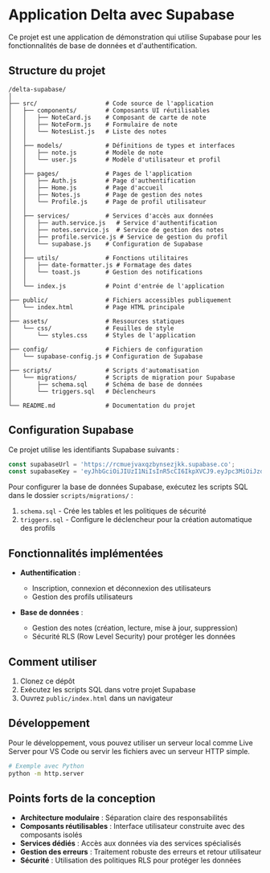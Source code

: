 # Application Delta avec Supabase

Ce projet est une application de démonstration qui utilise Supabase pour les fonctionnalités de base de données et d'authentification.

## Structure du projet

```
/delta-supabase/
│
├── src/                   # Code source de l'application
│   ├── components/        # Composants UI réutilisables
│   │   ├── NoteCard.js    # Composant de carte de note
│   │   ├── NoteForm.js    # Formulaire de note
│   │   └── NotesList.js   # Liste des notes
│   │
│   ├── models/            # Définitions de types et interfaces
│   │   ├── note.js        # Modèle de note
│   │   └── user.js        # Modèle d'utilisateur et profil
│   │
│   ├── pages/             # Pages de l'application
│   │   ├── Auth.js        # Page d'authentification
│   │   ├── Home.js        # Page d'accueil
│   │   ├── Notes.js       # Page de gestion des notes
│   │   └── Profile.js     # Page de profil utilisateur
│   │
│   ├── services/          # Services d'accès aux données
│   │   ├── auth.service.js   # Service d'authentification
│   │   ├── notes.service.js  # Service de gestion des notes
│   │   ├── profile.service.js # Service de gestion du profil
│   │   └── supabase.js    # Configuration de Supabase
│   │
│   ├── utils/             # Fonctions utilitaires
│   │   ├── date-formatter.js # Formatage des dates
│   │   └── toast.js       # Gestion des notifications
│   │
│   └── index.js           # Point d'entrée de l'application
│
├── public/                # Fichiers accessibles publiquement
│   └── index.html         # Page HTML principale
│
├── assets/                # Ressources statiques
│   └── css/               # Feuilles de style
│       └── styles.css     # Styles de l'application
│
├── config/                # Fichiers de configuration
│   └── supabase-config.js # Configuration de Supabase
│
├── scripts/               # Scripts d'automatisation
│   └── migrations/        # Scripts de migration pour Supabase
│       ├── schema.sql     # Schéma de base de données
│       └── triggers.sql   # Déclencheurs
│
└── README.md              # Documentation du projet
```

## Configuration Supabase

Ce projet utilise les identifiants Supabase suivants :

```javascript
const supabaseUrl = 'https://rcmuejvaxqzbynsezjkk.supabase.co';
const supabaseKey = 'eyJhbGciOiJIUzI1NiIsInR5cCI6IkpXVCJ9.eyJpc3MiOiJzdXBhYmFzZSIsInJlZiI6InJjbXVlanZheHF6Ynluc2V6amtrIiwicm9sZSI6ImFub24iLCJpYXQiOjE3NDIwNjU2NjcsImV4cCI6MjA1NzY0MTY2N30.R4qdgjcGIcG3FovE9duZe-yH6Q0asNMIxbCHaWNI6Wc';
```

Pour configurer la base de données Supabase, exécutez les scripts SQL dans le dossier `scripts/migrations/` :

1. `schema.sql` - Crée les tables et les politiques de sécurité
2. `triggers.sql` - Configure le déclencheur pour la création automatique des profils

## Fonctionnalités implémentées

- **Authentification** :
  - Inscription, connexion et déconnexion des utilisateurs
  - Gestion des profils utilisateurs

- **Base de données** :
  - Gestion des notes (création, lecture, mise à jour, suppression)
  - Sécurité RLS (Row Level Security) pour protéger les données

## Comment utiliser

1. Clonez ce dépôt
2. Exécutez les scripts SQL dans votre projet Supabase
3. Ouvrez `public/index.html` dans un navigateur

## Développement

Pour le développement, vous pouvez utiliser un serveur local comme Live Server pour VS Code ou servir les fichiers avec un serveur HTTP simple.

```bash
# Exemple avec Python
python -m http.server
```

## Points forts de la conception

- **Architecture modulaire** : Séparation claire des responsabilités
- **Composants réutilisables** : Interface utilisateur construite avec des composants isolés
- **Services dédiés** : Accès aux données via des services spécialisés
- **Gestion des erreurs** : Traitement robuste des erreurs et retour utilisateur
- **Sécurité** : Utilisation des politiques RLS pour protéger les données